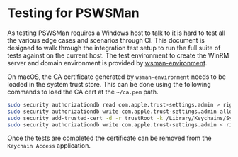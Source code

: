 # Testing for PSWSMan

As testing PSWSMan requires a Windows host to talk to it is hard to test all the various edge cases and scenarios through CI.
This document is designed to walk through the integration test setup to run the full suite of tests against on the current host.
The test environment to create the WinRM server and domain environment is provided by [wsman-environment](https://github.com/jborean93/wsman-environment).

On macOS, the CA certificate generated by `wsman-environment` needs to be loaded in the system trust store.
This can be done using the following commands to load the CA cert at the `~/ca.pem` path.

```bash
sudo security authorizationdb read com.apple.trust-settings.admin > rights
sudo security authorizationdb write com.apple.trust-settings.admin allow
sudo security add-trusted-cert -d -r trustRoot -k /Library/Keychains/System.keychain ~/ca.pem
sudo security authorizationdb write com.apple.trust-settings.admin < rights
```

Once the tests are completed the certificate can be removed from the `Keychain Access` application.
